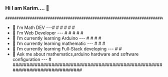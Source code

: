 ### Hi I am Karim.... 👋

    ###############################################################################
- 🌱 I'm Math DEV ---#     #            #  #          #                       #                                                               
- 🌱 I'm Web Developer --- #            #  #          #                       #                                                               
- 🌱 I’m currently learning Arduino --- #  #          #                       #                                                               
- 🌱 I’m currently learning mathematic --- #          #                       #                                                               
- 🌱 I’m currently learning Full-Stack developing --- #                       #                                                               
- 💬 Ask me about mathematics,arduino hardware and software configuration --- #                                                               
###############################################################################





